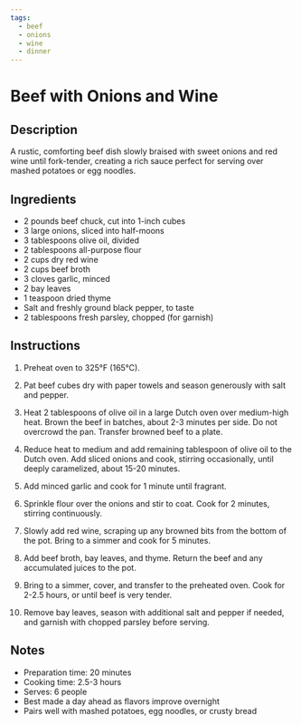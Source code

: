 ```yaml
---
tags:
  - beef
  - onions
  - wine
  - dinner
---
```


# Beef with Onions and Wine

## Description

A rustic, comforting beef dish slowly braised with sweet onions and red wine until fork-tender, creating a rich sauce perfect for serving over mashed potatoes or egg noodles.

## Ingredients

- 2 pounds beef chuck, cut into 1-inch cubes
- 3 large onions, sliced into half-moons
- 3 tablespoons olive oil, divided
- 2 tablespoons all-purpose flour
- 2 cups dry red wine
- 2 cups beef broth
- 3 cloves garlic, minced
- 2 bay leaves
- 1 teaspoon dried thyme
- Salt and freshly ground black pepper, to taste
- 2 tablespoons fresh parsley, chopped (for garnish)

## Instructions

1. Preheat oven to 325°F (165°C).

2. Pat beef cubes dry with paper towels and season generously with salt and pepper.

3. Heat 2 tablespoons of olive oil in a large Dutch oven over medium-high heat. Brown the beef in batches, about 2-3 minutes per side. Do not overcrowd the pan. Transfer browned beef to a plate.

4. Reduce heat to medium and add remaining tablespoon of olive oil to the Dutch oven. Add sliced onions and cook, stirring occasionally, until deeply caramelized, about 15-20 minutes.

5. Add minced garlic and cook for 1 minute until fragrant.

6. Sprinkle flour over the onions and stir to coat. Cook for 2 minutes, stirring continuously.

7. Slowly add red wine, scraping up any browned bits from the bottom of the pot. Bring to a simmer and cook for 5 minutes.

8. Add beef broth, bay leaves, and thyme. Return the beef and any accumulated juices to the pot.

9. Bring to a simmer, cover, and transfer to the preheated oven. Cook for 2-2.5 hours, or until beef is very tender.

10. Remove bay leaves, season with additional salt and pepper if needed, and garnish with chopped parsley before serving.

## Notes

- Preparation time: 20 minutes
- Cooking time: 2.5-3 hours
- Serves: 6 people
- Best made a day ahead as flavors improve overnight
- Pairs well with mashed potatoes, egg noodles, or crusty bread
